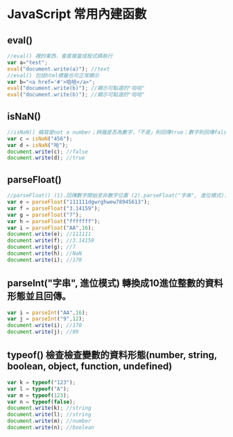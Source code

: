 JavaScript 常用內建函數
==

eval() 
--
```javascript
//eval() 裡的東西，會直接當成程式碼執行
var a="test";
eval("document.write(a)"); //text
//eval() 包括html標籤也可正常顯示
var b="<a href='#'>哈哈</a>";
eval("document.write(b)"); //顯示可點選的"哈哈"
eval("document.write(b)"); //顯示可點選的"哈哈"
```

isNaN()
--
```javascript
//isNaN() 縮寫是not a number；辨識是否為數字，「不是」則回傳true；數字則回傳false
var c = isNaN("456");
var d = isNaN("哈");
document.write(c); //false
document.write(d); //true
```

parseFloat()
--
```javascript
//parseFloat() (1).回傳數字開始至非數字位置 (2).parseFloat("字串", 進位模式):轉換成10進位整數的資料形態並且回傳。
var e = parseFloat("111111dgwrghwew78945613");
var f = parseFloat("3.14159");
var g = parseFloat("7");
var h = parseFloat("fffffff");
var i = parseFloat("AA",16);
document.write(e); //111111
document.write(f); //3.14159
document.write(g); //7
document.write(h); //NaN
document.write(i); //170
```

parseInt("字串", 進位模式) 轉換成10進位整數的資料形態並且回傳。
--
```javascript
var i = parseInt("AA",16);
var j = parseInt("9",12);
document.write(i); //170
document.write(j); //09
```

typeof() 檢查檢查變數的資料形態(number, string, boolean, object, function, undefined)
--
```javascript
var k = typeof("123");
var l = typeof("A");
var m = typeof(123);
var n = typeof(false);
document.write(k); //string
document.write(l); //string
document.write(m); //number
document.write(n); //boolean
```